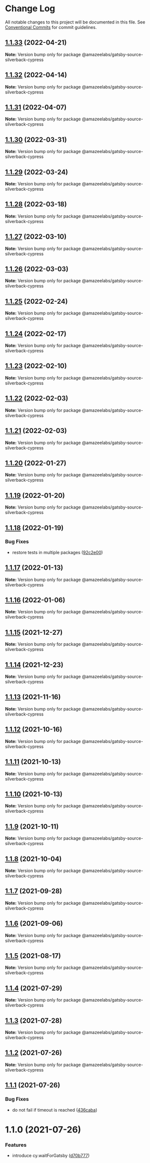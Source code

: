 # Change Log

All notable changes to this project will be documented in this file.
See [Conventional Commits](https://conventionalcommits.org) for commit guidelines.

## [1.1.33](https://github.com/AmazeeLabs/silverback-mono/compare/@amazeelabs/gatsby-source-silverback-cypress@1.1.32...@amazeelabs/gatsby-source-silverback-cypress@1.1.33) (2022-04-21)

**Note:** Version bump only for package @amazeelabs/gatsby-source-silverback-cypress





## [1.1.32](https://github.com/AmazeeLabs/silverback-mono/compare/@amazeelabs/gatsby-source-silverback-cypress@1.1.31...@amazeelabs/gatsby-source-silverback-cypress@1.1.32) (2022-04-14)

**Note:** Version bump only for package @amazeelabs/gatsby-source-silverback-cypress





## [1.1.31](https://github.com/AmazeeLabs/silverback-mono/compare/@amazeelabs/gatsby-source-silverback-cypress@1.1.30...@amazeelabs/gatsby-source-silverback-cypress@1.1.31) (2022-04-07)

**Note:** Version bump only for package @amazeelabs/gatsby-source-silverback-cypress





## [1.1.30](https://github.com/AmazeeLabs/silverback-mono/compare/@amazeelabs/gatsby-source-silverback-cypress@1.1.29...@amazeelabs/gatsby-source-silverback-cypress@1.1.30) (2022-03-31)

**Note:** Version bump only for package @amazeelabs/gatsby-source-silverback-cypress





## [1.1.29](https://github.com/AmazeeLabs/silverback-mono/compare/@amazeelabs/gatsby-source-silverback-cypress@1.1.28...@amazeelabs/gatsby-source-silverback-cypress@1.1.29) (2022-03-24)

**Note:** Version bump only for package @amazeelabs/gatsby-source-silverback-cypress





## [1.1.28](https://github.com/AmazeeLabs/silverback-mono/compare/@amazeelabs/gatsby-source-silverback-cypress@1.1.27...@amazeelabs/gatsby-source-silverback-cypress@1.1.28) (2022-03-18)

**Note:** Version bump only for package @amazeelabs/gatsby-source-silverback-cypress





## [1.1.27](https://github.com/AmazeeLabs/silverback-mono/compare/@amazeelabs/gatsby-source-silverback-cypress@1.1.26...@amazeelabs/gatsby-source-silverback-cypress@1.1.27) (2022-03-10)

**Note:** Version bump only for package @amazeelabs/gatsby-source-silverback-cypress





## [1.1.26](https://github.com/AmazeeLabs/silverback-mono/compare/@amazeelabs/gatsby-source-silverback-cypress@1.1.25...@amazeelabs/gatsby-source-silverback-cypress@1.1.26) (2022-03-03)

**Note:** Version bump only for package @amazeelabs/gatsby-source-silverback-cypress





## [1.1.25](https://github.com/AmazeeLabs/silverback-mono/compare/@amazeelabs/gatsby-source-silverback-cypress@1.1.24...@amazeelabs/gatsby-source-silverback-cypress@1.1.25) (2022-02-24)

**Note:** Version bump only for package @amazeelabs/gatsby-source-silverback-cypress





## [1.1.24](https://github.com/AmazeeLabs/silverback-mono/compare/@amazeelabs/gatsby-source-silverback-cypress@1.1.23...@amazeelabs/gatsby-source-silverback-cypress@1.1.24) (2022-02-17)

**Note:** Version bump only for package @amazeelabs/gatsby-source-silverback-cypress





## [1.1.23](https://github.com/AmazeeLabs/silverback-mono/compare/@amazeelabs/gatsby-source-silverback-cypress@1.1.22...@amazeelabs/gatsby-source-silverback-cypress@1.1.23) (2022-02-10)

**Note:** Version bump only for package @amazeelabs/gatsby-source-silverback-cypress





## [1.1.22](https://github.com/AmazeeLabs/silverback-mono/compare/@amazeelabs/gatsby-source-silverback-cypress@1.1.21...@amazeelabs/gatsby-source-silverback-cypress@1.1.22) (2022-02-03)

**Note:** Version bump only for package @amazeelabs/gatsby-source-silverback-cypress





## [1.1.21](https://github.com/AmazeeLabs/silverback-mono/compare/@amazeelabs/gatsby-source-silverback-cypress@1.1.20...@amazeelabs/gatsby-source-silverback-cypress@1.1.21) (2022-02-03)

**Note:** Version bump only for package @amazeelabs/gatsby-source-silverback-cypress





## [1.1.20](https://github.com/AmazeeLabs/silverback-mono/compare/@amazeelabs/gatsby-source-silverback-cypress@1.1.19...@amazeelabs/gatsby-source-silverback-cypress@1.1.20) (2022-01-27)

**Note:** Version bump only for package @amazeelabs/gatsby-source-silverback-cypress





## [1.1.19](https://github.com/AmazeeLabs/silverback-mono/compare/@amazeelabs/gatsby-source-silverback-cypress@1.1.18...@amazeelabs/gatsby-source-silverback-cypress@1.1.19) (2022-01-20)

**Note:** Version bump only for package @amazeelabs/gatsby-source-silverback-cypress





## [1.1.18](https://github.com/AmazeeLabs/silverback-mono/compare/@amazeelabs/gatsby-source-silverback-cypress@1.1.17...@amazeelabs/gatsby-source-silverback-cypress@1.1.18) (2022-01-19)


### Bug Fixes

* restore tests in multiple packages ([92c2e00](https://github.com/AmazeeLabs/silverback-mono/commit/92c2e003e162d991e5cc7fee511e75c7339f0049))





## [1.1.17](https://github.com/AmazeeLabs/silverback-mono/compare/@amazeelabs/gatsby-source-silverback-cypress@1.1.16...@amazeelabs/gatsby-source-silverback-cypress@1.1.17) (2022-01-13)

**Note:** Version bump only for package @amazeelabs/gatsby-source-silverback-cypress





## [1.1.16](https://github.com/AmazeeLabs/silverback-mono/compare/@amazeelabs/gatsby-source-silverback-cypress@1.1.15...@amazeelabs/gatsby-source-silverback-cypress@1.1.16) (2022-01-06)

**Note:** Version bump only for package @amazeelabs/gatsby-source-silverback-cypress





## [1.1.15](https://github.com/AmazeeLabs/silverback-mono/compare/@amazeelabs/gatsby-source-silverback-cypress@1.1.14...@amazeelabs/gatsby-source-silverback-cypress@1.1.15) (2021-12-27)

**Note:** Version bump only for package @amazeelabs/gatsby-source-silverback-cypress





## [1.1.14](https://github.com/AmazeeLabs/silverback-mono/compare/@amazeelabs/gatsby-source-silverback-cypress@1.1.13...@amazeelabs/gatsby-source-silverback-cypress@1.1.14) (2021-12-23)

**Note:** Version bump only for package @amazeelabs/gatsby-source-silverback-cypress





## [1.1.13](https://github.com/AmazeeLabs/silverback-mono/compare/@amazeelabs/gatsby-source-silverback-cypress@1.1.12...@amazeelabs/gatsby-source-silverback-cypress@1.1.13) (2021-11-16)

**Note:** Version bump only for package @amazeelabs/gatsby-source-silverback-cypress





## [1.1.12](https://github.com/AmazeeLabs/silverback-mono/compare/@amazeelabs/gatsby-source-silverback-cypress@1.1.11...@amazeelabs/gatsby-source-silverback-cypress@1.1.12) (2021-10-16)

**Note:** Version bump only for package @amazeelabs/gatsby-source-silverback-cypress





## [1.1.11](https://github.com/AmazeeLabs/silverback-mono/compare/@amazeelabs/gatsby-source-silverback-cypress@1.1.10...@amazeelabs/gatsby-source-silverback-cypress@1.1.11) (2021-10-13)

**Note:** Version bump only for package @amazeelabs/gatsby-source-silverback-cypress





## [1.1.10](https://github.com/AmazeeLabs/silverback-mono/compare/@amazeelabs/gatsby-source-silverback-cypress@1.1.9...@amazeelabs/gatsby-source-silverback-cypress@1.1.10) (2021-10-13)

**Note:** Version bump only for package @amazeelabs/gatsby-source-silverback-cypress





## [1.1.9](https://github.com/AmazeeLabs/silverback-mono/compare/@amazeelabs/gatsby-source-silverback-cypress@1.1.8...@amazeelabs/gatsby-source-silverback-cypress@1.1.9) (2021-10-11)

**Note:** Version bump only for package @amazeelabs/gatsby-source-silverback-cypress





## [1.1.8](https://github.com/AmazeeLabs/silverback-mono/compare/@amazeelabs/gatsby-source-silverback-cypress@1.1.7...@amazeelabs/gatsby-source-silverback-cypress@1.1.8) (2021-10-04)

**Note:** Version bump only for package @amazeelabs/gatsby-source-silverback-cypress





## [1.1.7](https://github.com/AmazeeLabs/silverback-mono/compare/@amazeelabs/gatsby-source-silverback-cypress@1.1.6...@amazeelabs/gatsby-source-silverback-cypress@1.1.7) (2021-09-28)

**Note:** Version bump only for package @amazeelabs/gatsby-source-silverback-cypress





## [1.1.6](https://github.com/AmazeeLabs/silverback-mono/compare/@amazeelabs/gatsby-source-silverback-cypress@1.1.5...@amazeelabs/gatsby-source-silverback-cypress@1.1.6) (2021-09-06)

**Note:** Version bump only for package @amazeelabs/gatsby-source-silverback-cypress





## [1.1.5](https://github.com/AmazeeLabs/silverback-mono/compare/@amazeelabs/gatsby-source-silverback-cypress@1.1.4...@amazeelabs/gatsby-source-silverback-cypress@1.1.5) (2021-08-17)

**Note:** Version bump only for package @amazeelabs/gatsby-source-silverback-cypress





## [1.1.4](https://github.com/AmazeeLabs/silverback-mono/compare/@amazeelabs/gatsby-source-silverback-cypress@1.1.3...@amazeelabs/gatsby-source-silverback-cypress@1.1.4) (2021-07-29)

**Note:** Version bump only for package @amazeelabs/gatsby-source-silverback-cypress





## [1.1.3](https://github.com/AmazeeLabs/silverback-mono/compare/@amazeelabs/gatsby-source-silverback-cypress@1.1.2...@amazeelabs/gatsby-source-silverback-cypress@1.1.3) (2021-07-28)

**Note:** Version bump only for package @amazeelabs/gatsby-source-silverback-cypress





## [1.1.2](https://github.com/AmazeeLabs/silverback-mono/compare/@amazeelabs/gatsby-source-silverback-cypress@1.1.1...@amazeelabs/gatsby-source-silverback-cypress@1.1.2) (2021-07-26)

**Note:** Version bump only for package @amazeelabs/gatsby-source-silverback-cypress





## [1.1.1](https://github.com/AmazeeLabs/silverback-mono/compare/@amazeelabs/gatsby-source-silverback-cypress@1.1.0...@amazeelabs/gatsby-source-silverback-cypress@1.1.1) (2021-07-26)


### Bug Fixes

* do not fail if timeout is reached ([436caba](https://github.com/AmazeeLabs/silverback-mono/commit/436caba8f3ce7811bc602d8c0fd25b7303784413))





# 1.1.0 (2021-07-26)


### Features

* introduce cy.waitForGatsby ([d70b777](https://github.com/AmazeeLabs/silverback-mono/commit/d70b7772409fcd783d1c3601caca81c78490aa3d))
